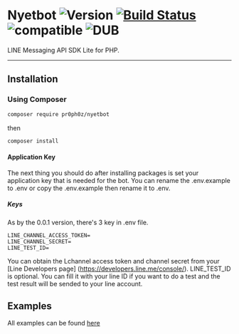 # Nyetbot ![Version](https://img.shields.io/badge/version-0.1.0-brightgreen.svg) [![Build Status](https://travis-ci.com/pr0ph0z/nyetbot.svg?branch=master)](https://travis-ci.com/pr0ph0z/nyetbot) ![compatible](https://img.shields.io/badge/PHP%207-Compatible-brightgreen.svg) ![DUB](https://img.shields.io/dub/l/vibe-d.svg)
LINE Messaging API SDK Lite for PHP.

----------

## Installation
### Using Composer

```sh
composer require pr0ph0z/nyetbot
```

then

```sh
composer install
```

#### Application Key

The next thing you should do after installing packages is set your application key that is needed for the bot.
You can rename the .env.example to .env or copy the .env.example then rename it to .env.

##### Keys
As by the 0.0.1 version, there's 3 key in .env file.

```
LINE_CHANNEL_ACCESS_TOKEN=
LINE_CHANNEL_SECRET=
LINE_TEST_ID=
```

You can obtain the Lchannel access token and channel secret from your [Line Developers page] (https://developers.line.me/console/).
LINE_TEST_ID is optional. You can fill it with your line ID if you want to do a test and the test result will be sended to your line account.

## Examples

All examples can be found [here](https://github.com/pr0ph0z/nyetbot/tree/dev/examples)